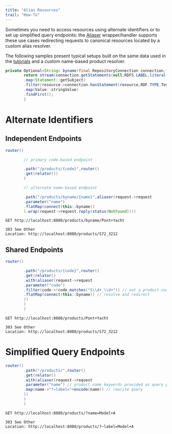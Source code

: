 ```yaml
---
title: "Alias Resources"
trail: "How-To"
---
```


Sometimes you need to access resources using alternate identifiers or to set up simplified query endpoints:
the [Aliaser](../javadocs/com/metreeca/rest/wrappers/Aliaser.html) wrapper/handler supports these use cases redirecting
requests to canonical resources located by a custom alias resolver.

The following samples present typical setups built on the same data used in
the [tutorials](../tutorials/publishing-jsonld-apis.md) and a custom name-based product resolver.

```java
private Optional<String> byname(final RepositoryConnection connection,final String name){
        return stream(connection.getStatements(null,RDFS.LABEL,literal(name)))
        .map(Statement::getSubject)
        .filter(resource->connection.hasStatement(resource,RDF.TYPE,Toys.Product,true))
        .map(Value::stringValue)
        .findFirst();
        }
```

# Alternate Identifiers

## Independent Endpoints

```java
router()

        // primary code-based endpoint

        .path("/products/{code}",router()
        .get(relator())
        )

        // alternate name-based endpoint

        .path("/products/byname/{name}",aliaser(request->request
        .parameter("name")
        .flatMap(connect(this::byname))
        ).wrap(request->request.reply(status(NotFound))))
```

```shell
GET http://localhost:8080/products/byname/Pont+Yacht

303 See Other
Location: http://localhost:8080/products/S72_3212
```

## Shared Endpoints

```java
router()

        .path("/products/{code}",router()
        .get(relator()
        .with(aliaser(request->request
        .parameter("code")
        .filter(code->!code.matches("S\\d+_\\d+")) // not a product code
        .flatMap(connect(this::byname)) // resolve and redirect
        ))
        )
        )
```

```shell
GET http://localhost:8080/products/Pont+Yacht

303 See Other
Location: http://localhost:8080/products/S72_3212
```

# Simplified Query Endpoints

```java
router()
        .path("/products/",router()
        .get(relator()
        .with(aliaser(request->request
        .parameter("name") // product name keywords provided as query parameter
        .map(name->"?~label="+encode(name)) // rewrite query
        ))
        )
        )
```

```shell
GET http://localhost:8080/products/?name=Model+A

303 See Other
Location: http://localhost:8080/products/?~label=Model+A
```
